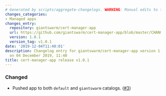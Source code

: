 ```yaml
---
# Generated by scripts/aggregate-changelogs. WARNING: Manual edits to this files will be overwritten.
changes_categories:
- Managed apps
changes_entry:
  repository: giantswarm/cert-manager-app
  url: https://github.com/giantswarm/cert-manager-app/blob/master/CHANGELOG.md#101-2019-12-04
  version: 1.0.1
  version_tag: v1.0.1
date: '2019-12-04T11:40:01'
description: Changelog entry for giantswarm/cert-manager-app version 1.0.1, published
  on 04 December 2019, 11:40
title: cert-manager-app release v1.0.1
---
```


### Changed
- Pushed app to both `default` and `giantswarm` catalogs. ([#3](https://github.com/giantswarm/cert-manager-app/pull/3))
